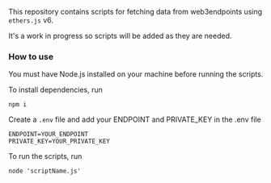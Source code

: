 This repository contains scripts for fetching data from web3endpoints using `ethers.js` v6.

It's a work in progress so scripts will be added as they are needed.

### How to use

You must have Node.js installed on your machine before running the scripts.

To install dependencies, run

```
npm i
```

Create a `.env` file and add your ENDPOINT and PRIVATE_KEY in the .env file

```
ENDPOINT=YOUR_ENDPOINT
PRIVATE_KEY=YOUR_PRIVATE_KEY
```

To run the scripts, run

```
node 'scriptName.js'
```
